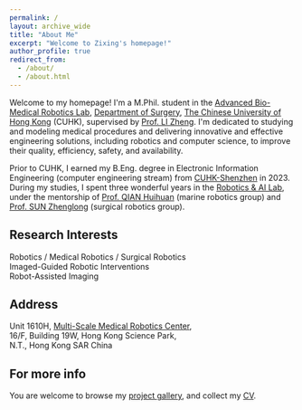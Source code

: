 ```yaml
---
permalink: /
layout: archive_wide
title: "About Me"
excerpt: "Welcome to Zixing's homepage!"
author_profile: true
redirect_from: 
  - /about/
  - /about.html
---
```


Welcome to my homepage! I'm a M.Phil. student in the [Advanced Bio-Medical Robotics Lab](https://research.surgery.cuhk.edu.hk/lizhengrobotics/), [Department of Surgery](https://www.surgery.cuhk.edu.hk/), [The Chinese University of Hong Kong](https://www.cuhk.edu.hk/english/index.html) (CUHK), supervised by [Prof. LI Zheng](https://www.surgery.cuhk.edu.hk/profile.asp?alias=zli). I'm dedicated to studying and modeling medical procedures and delivering innovative and effective engineering solutions, including robotics and computer science, to improve their quality, efficiency, safety, and availability.

Prior to CUHK, I earned my B.Eng. degree in Electronic Information Engineering (computer engineering stream) from [CUHK-Shenzhen](https://www.cuhk.edu.cn/en) in 2023. During my studies, I spent three wonderful years in the [Robotics & AI Lab](https://rail.cuhk.edu.cn/), under the mentorship of [Prof. QIAN Huihuan](https://sse.cuhk.edu.cn/en/faculty/qianhuihuan) (marine robotics group) and [Prof. SUN Zhenglong](https://sse.cuhk.edu.cn/en/faculty/sunzhenglong) (surgical robotics group).


## Research Interests
Robotics / Medical Robotics / Surgical Robotics<br/>
Imaged-Guided Robotic Interventions<br/>
Robot-Assisted Imaging

## Address
Unit 1610H, [Multi-Scale Medical Robotics Center](https://www.mrc-cuhk.com/),<br/>16/F, Building 19W, Hong Kong Science Park,<br/>N.T., Hong Kong SAR China


## For more info
You are welcome to browse my [project gallery](/projects/), and collect my [CV](/cv/).
